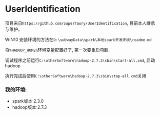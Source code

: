 # UserIdentification


项目来自`https://github.com/SuperTaory/UserIdentification`, 目前本人继承与维护。

WIN10 安装环境的方法在`D:\subwayData\spark\本地spark开发环境\readme.md`



将`%HADOOP_HOME%`环境变量配置好了, 第一次要重启电脑.



调试程序之前运行`C:\otherSoftware\hadoop-2.7.3\sbin\start-all.cmd`, 启动hadoop

执行完成后使用`C:\otherSoftware\hadoop-2.7.3\sbin\stop-all.cmd`关闭



### 我的环境:

- spark版本:2.3.0
- hadoop版本:2.7.3


